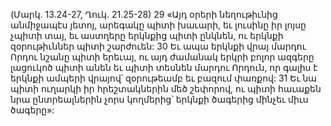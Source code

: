 (Մարկ. 13.24-27, Ղուկ. 21.25-28)
29 «Այդ օրերի նեղութիւնից անմիջապէս յետոյ, արեգակը պիտի խաւարի, եւ լուսինը իր լոյսը չպիտի տայ, եւ աստղերը երկնքից պիտի ընկնեն, ու երկնքի զօրութիւններ պիտի շարժուեն: 30 Եւ ապա երկնքի վրայ մարդու Որդու նշանը պիտի երեւայ, ու այդ ժամանակ երկրի բոլոր ազգերը լացուկոծ պիտի անեն եւ պիտի տեսնեն մարդու Որդուն, որ գալիս է երկնքի ամպերի վրայով՝ զօրութեամբ եւ բազում փառքով: 31 Եւ նա պիտի ուղարկի իր հրեշտակներին մեծ շեփորով, ու պիտի հաւաքեն նրա ընտրեալներին չորս կողմերից՝ երկնքի ծագերից մինչեւ միւս ծագերը»:

